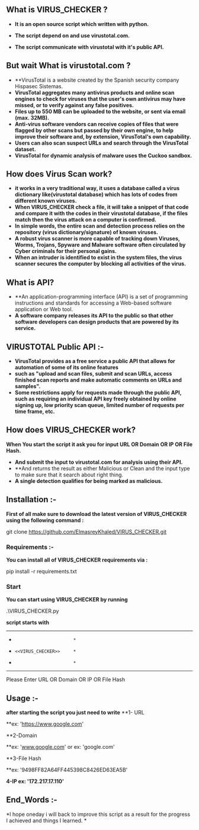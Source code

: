 ## What is VIRUS_CHECKER ?

* **It is an open source script which written with python.**

* **The script depend on and use virustotal.com.**

* **The script communicate with virustotal with it's public API.**


## But wait What is virustotal.com ?

* **VirusTotal is a website created by the Spanish security company Hispasec Sistemas.
* **VirusTotal aggregates many antivirus products and online scan engines to check for viruses that the user's own antivirus may have missed, or to verify against any false positives.**
* **Files up to 550 MB can be uploaded to the website, or sent via email (max. 32MB).**
* **Anti-virus software vendors can receive copies of files that were flagged by other scans but passed by their own engine, to help improve their software and, by extension, VirusTotal's own capability.**
* **Users can also scan suspect URLs and search through the VirusTotal dataset.**
* **VirusTotal for dynamic analysis of malware uses the Cuckoo sandbox.**

## How does Virus Scan work?
 
* **it works in a very traditional way, it uses a database called a virus dictionary like(virustotal database) which has lots of codes from different known viruses.**
* **When VIRUS_CHECKER check a file, it will take a snippet of that code and compare it with the codes in their virustotal database, if the files match then the virus attack on a computer is confirmed.**
* **In simple words, the entire scan and detection process relies on the repository (virus dictionary/signature) of known viruses.**
* **A robust virus scanner is more capable of tracking down Viruses, Worms, Trojans, Spyware and Malware software often circulated by Cyber criminals for their personal gains.**
* **When an intruder is identified to exist in the system files, the virus scanner secures the computer by blocking all activities of the virus.**

## What is API?

 * **An application-programming interface (API) is a set of programming instructions and standards for accessing a Web-based software application or Web tool.
* **A software company releases its API to the public so that other software developers can design products that are powered by its service.**

## VIRUSTOTAL Public API :-

* **VirusTotal provides as a free service a public API that allows for automation of some of its online features**
* **such as "upload and scan files, submit and scan URLs, access finished scan reports and make automatic comments on URLs and samples".**
* **Some restrictions apply for requests made through the public API, such as requiring an individual API key freely obtained by online signing up, low priority scan queue, limited number of requests per time frame, etc.**

## How does VIRUS_CHECKER work?

**When You start the script it ask you for input URL OR Domain OR IP OR File Hash.**
* **And submit the input to virustotal.com for analysis using their API.**
* **And returns the result as either Malicious or Clean and the input type to make sure that it search about right thing.
* **A single detection qualifies for being marked as malicious.**

## Installation :-

**First of all make sure to download the latest version of VIRUS_CHECKER using the following command :**

git clone https://github.com/ElmasreyKhaled/VIRUS_CHECKER.git

### Requirements :-

**You can install all of VIRUS_CHECKER requirements via :**

pip install -r requirements.txt

### Start

**You can start using VIRUS_CHECKER by running**

.\VIRUS_CHECKER.py

**script starts with**

*****************************
*                           *
*     <<VIRUS_CHECKER>>     *
*                           *
*****************************
Please Enter URL OR Domain OR IP OR File Hash
>>

## Usage :-

**after starting the script you just need to write**
**1- URL

**ex: 'https://www.google.com'

**2-Domain

**ex: 'www.google.com'  or  ex: 'google.com'


**3-File Hash

**ex: '9498FF82A64FF445398C8426ED63EA5B'


**4-IP
ex: '172.217.17.110'**

## End_Words :-

*I hope oneday i will back to improve this script as a result for the progress I achieved and things I learned. *
